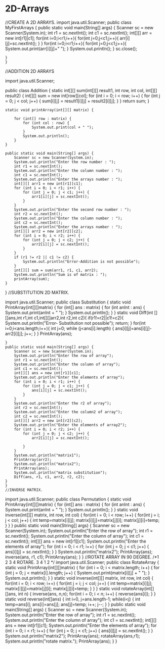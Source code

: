 # 2D-Arrays
//CREATE A 2D ARRAYS.
import java.util.Scanner;
public class MyFirstArrays {
    public static void main(String[] args) {
        Scanner sc = new Scanner(System.in);
        int r1 = sc.nextInt();
        int c1 = sc.nextInt();
        int[][] arr = new int[r1][c1];
        for(int i=0;i<r1;i++){
            for(int j=0;j<c1;j++){
                arr[i][j]=sc.nextInt();
            }
        }
        for(int i=0;i<r1;i++){
            for(int j=0;j<c1;j++){
                System.out.print(arr[i][j]+" ");
            }
            System.out.println();
        }
        sc.close();

    }
    }
//ADDITION 2D ARRAYS

import java.util.Scanner;

public class Addition {
    static int[][] sum(int[][] result1, int row, int col, int[][] result2) {
        int[][] sum = new int[row][col];
        for (int i = 0; i < row; i++) {
            for (int j = 0; j < col; j++) {
                sum[i][j] = result1[i][j] + result2[i][j];
            }
        }
        return sum;
    }

    static void printArray(int[][] matrix) {

        for (int[] row : matrix) {
            for (int col : row) {
                System.out.print(col + " ");
            }
            System.out.println();
        }
    }

    public static void main(String[] args) {
        Scanner sc = new Scanner(System.in);
        System.out.println("Enter the row number : ");
        int r1 = sc.nextInt();
        System.out.println("Enter the column number : ");
        int c1 = sc.nextInt();
        System.out.println("Enter the arrays number : ");
        int[][] arr1 = new int[r1][c1];
        for (int i = 0; i < r1; i++) {
            for (int j = 0; j < c1; j++) {
                arr1[i][j] = sc.nextInt();
            }
        }
        System.out.println("Enter the second row number : ");
        int r2 = sc.nextInt();
        System.out.println("Enter the column number : ");
        int c2 = sc.nextInt();
        System.out.println("Enter the arrays number : ");
        int[][] arr2 = new int[r2][c2];
        for (int i = 0; i < r2; i++) {
            for (int j = 0; j < c2; j++) {
                arr2[i][j] = sc.nextInt();
            }
        }
        if (r1 != r2 || c1 != c2) {
            System.out.println("Error-Addition is not possible");
        }
        int[][] sum = sum(arr1, r1, c1, arr2);
        System.out.println("Sum is of matrix : ");
        printArray(sum);
    }
}
//SUBSTITUTION 2D MATRIX.

import java.util.Scanner;
public class Substitution {
    static void PrintArray(int[][]matrix) {
        for (int[] ans : matrix) {
            for (int anInt : ans) {
                System.out.print(anInt + " ");
            }
            System.out.println();
        }
    }
    static void Diff(int [][]ans,int r1,int c1,int[][]arr2,int r2,int c2){
        if(r1!=r2||c1!=c2){
            System.out.println("Error- Substitution not possible");
            return;
        }
        for(int i=0;i<ans.length;i++){
            int j=0;
            while (j<ans[i].length) {
                ans[i][j]=ans[i][j]-arr2[i][j];
                j++;
            }
        }
        PrintArray(ans);

    }
    public static void main(String[] args) {
        Scanner sc = new Scanner(System.in);
        System.out.println("Enter the row of array");
        int r1 = sc.nextInt();
        System.out.println("Enter the column of array");
        int c1 = sc.nextInt();
        int[][] ans = new int[r1][c1];
        System.out.println("Enter the elements of array");
        for (int i = 0; i < r1; i++) {
            for (int j = 0; j < c1; j++) {
                ans[i][j] = sc.nextInt();
            }
        }
        System.out.println("Enter the r2 of array");
        int r2 = sc.nextInt();
        System.out.println("Enter the column2 of array");
        int c2 = sc.nextInt();
        int[][] arr2 = new int[r2][c2];
        System.out.println("Enter the elements of array2");
        for (int i = 0; i < r2; i++) {
            for (int j = 0; j < c2; j++) {
                arr2[i][j] = sc.nextInt();

            }
        }
        System.out.println("matrix1");
        PrintArray(arr2);
        System.out.println("matrix2");
        PrintArray(ans);
        System.out.println("matrix substitution");
        Diff(ans, r1, c1, arr2, r2, c2);
    }
    }
    //INVERSE MATRIX.

    
import java.util.Scanner;
public class Permutation {
    static void PrintArray(int[][]matrix) {
        for (int[] ans : matrix) {
            for (int anInt : ans) {
                System.out.print(anInt + " ");
            }
            System.out.println();
        }
    }
    static void inverse(int[][] matrix, int row, int col) {
      for(int i = 0; i < row; i++) {
          for(int j = i; j < col; j++) {
              int temp=matrix[i][j];
              matrix[i][j]=matrix[j][i];
             matrix[j][i]=temp;
          }
      }
    }
    public static void main(String[] args) {
        Scanner sc = new Scanner(System.in);
        System.out.println("Enter the row of array");
        int r1 = sc.nextInt();
        System.out.println("Enter the column of array");
        int c1 = sc.nextInt();
        int[][] ans = new int[r1][c1];
        System.out.println("Enter the elements of array");
        for (int i = 0; i < r1; i++) {
            for (int j = 0; j < c1; j++) {
                ans[i][j] = sc.nextInt();
            }
        }
        System.out.println("matrix2");
        PrintArray(ans);
        inverse(ans, r1, c1);
        PrintArray(ans);
    }
    }
    //ROTATE ARRAY IN 90 DEGREE.
    /*1 2 
      3 4
      ROTARE.
      3 4
      1 2 */
import java.util.Scanner;
public class RotateArray {
    static void PrintArray(int[][]matrix) {
        for (int i = 0; i < matrix.length; i++) {
           for (int j = 0; j < matrix[i].length; j++) {
               System.out.print(matrix[i][j] + " ");
            }
            System.out.println();
        }
    }
    static void inverse(int[][] matrix, int row, int col) {
      for(int i = 0; i < row; i++) {
          for(int j = i; j < col; j++) {
              int temp=matrix[i][j];
              matrix[i][j]=matrix[j][i];
             matrix[j][i]=temp;
          }
      }
    }
    static void rotateArray(int[][]ans, int n) {
        inverse(ans, n,n);
        for(int i = 0; i < n; i++) {
           reverse(ans[i]);
        }
    }
    static void reverse(int[]ans) {
      int i=0, j=ans.length-1;
      while(i<j) {
          int temp=ans[i];
          ans[i]=ans[j];
          ans[j]=temp;
          i++;
          j--;
      }
    }
    public static void main(String[] args) {
        Scanner sc = new Scanner(System.in);
        System.out.println("Enter the row of array");
        int r1 = sc.nextInt();
        System.out.println("Enter the column of array");
        int c1 = sc.nextInt();
        int[][] ans = new int[r1][c1];
        System.out.println("Enter the elements of array");
        for (int i = 0; i < r1; i++) {
            for (int j = 0; j < c1; j++) {
                ans[i][j] = sc.nextInt();
            }
        }
        System.out.println("matrix2");
        PrintArray(ans);
       rotateArray(ans,r1);
        System.out.println("rotate matrix.");
        PrintArray(ans);
    }
    }
